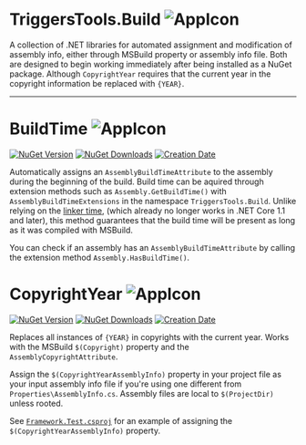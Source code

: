 # TriggersTools.Build ![AppIcon](https://i.imgur.com/OEEDtge.png)

A collection of .NET libraries for automated assignment and modification of assembly info, either through MSBuild property or assembly info file. Both are designed to begin working immediately after being installed as a NuGet package. Although `CopyrightYear` requires that the current year in the copyright information be replaced with `{YEAR}`.

***

# BuildTime ![AppIcon](https://i.imgur.com/2hKtTYg.png)

[![NuGet Version](https://img.shields.io/nuget/v/TriggersTools.Build.BuildTime.svg?style=flat)](https://www.nuget.org/packages/TriggersTools.Build.BuildTime/)
[![NuGet Downloads](https://img.shields.io/nuget/dt/TriggersTools.Build.BuildTime.svg?style=flat)](https://www.nuget.org/packages/TriggersTools.Build.BuildTime/)
[![Creation Date](https://img.shields.io/badge/created-july%202018-A642FF.svg?style=flat)](https://github.com/trigger-death/TriggersTools.Build/commit/1815ace69913ee52b43418dea600d84721d111d8)

Automatically assigns an `AssemblyBuildTimeAttribute` to the assembly during the beginning of the build. Build time can be aquired through extension methods such as `Assembly.GetBuildTime()` with `AssemblyBuildTimeExtensions` in the namespace `TriggersTools.Build`. Unlike relying on the [linker time](https://stackoverflow.com/a/1600990/7517185), (which already no longer works in .NET Core 1.1 and later), this method guarantees that the build time will be present as long as it was compiled with MSBuild.

You can check if an assembly has an `AssemblyBuildTimeAttribute` by calling the extension method `Assembly.HasBuildTime()`.

# CopyrightYear ![AppIcon](https://i.imgur.com/YxSBdo7.png)

[![NuGet Version](https://img.shields.io/nuget/v/TriggersTools.Build.CopyrightYear.svg?style=flat)](https://www.nuget.org/packages/TriggersTools.Build.CopyrightYear/)
[![NuGet Downloads](https://img.shields.io/nuget/dt/TriggersTools.Build.CopyrightYear.svg?style=flat)](https://www.nuget.org/packages/TriggersTools.Build.CopyrightYear/)
[![Creation Date](https://img.shields.io/badge/created-july%202018-A642FF.svg?style=flat)](https://github.com/trigger-death/TriggersTools.Build/commit/1815ace69913ee52b43418dea600d84721d111d8)

Replaces all instances of `{YEAR}` in copyrights with the current year. Works with the MSBuild `$(Copyright)` property and the `AssemblyCopyrightAttribute`.

Assign the `$(CopyrightYearAssemblyInfo)` property in your project file as your input assembly info file if you're using one different from `Properties\AssemblyInfo.cs`. Assembly files are local to `$(ProjectDir)` unless rooted.

See [`Framework.Test.csproj`](https://github.com/trigger-death/TriggersTools.Build/blob/master/samples/Framework.Test/Framework.Test.csproj#L17) for an example of assigning the `$(CopyrightYearAssemblyInfo)` property.

